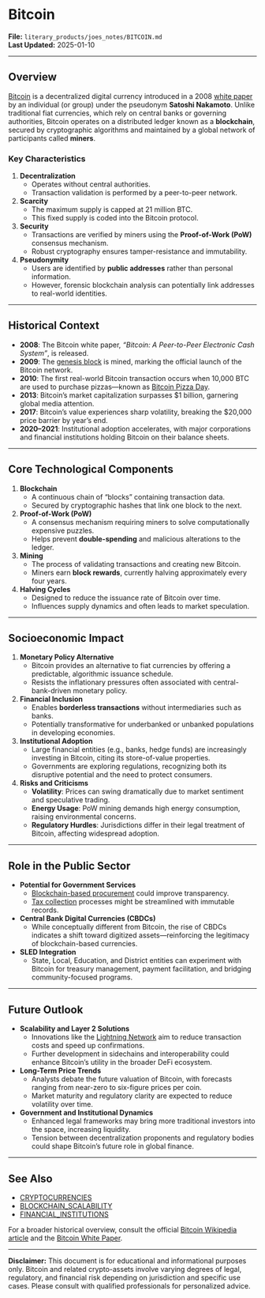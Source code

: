 # Bitcoin

**File:** `literary_products/joes_notes/BITCOIN.md`\
**Last Updated:** 2025-01-10

***

## Overview

[Bitcoin](https://en.wikipedia.org/wiki/Bitcoin) is a decentralized digital currency introduced in a 2008 [white paper](https://bitcoin.org/bitcoin.pdf) by an individual (or group) under the pseudonym **Satoshi Nakamoto**. Unlike traditional fiat currencies, which rely on central banks or governing authorities, Bitcoin operates on a distributed ledger known as a **blockchain**, secured by cryptographic algorithms and maintained by a global network of participants called **miners**.

### Key Characteristics

1. **Decentralization**
   * Operates without central authorities.
   * Transaction validation is performed by a peer-to-peer network.
2. **Scarcity**
   * The maximum supply is capped at 21 million BTC.
   * This fixed supply is coded into the Bitcoin protocol.
3. **Security**
   * Transactions are verified by miners using the **Proof-of-Work (PoW)** consensus mechanism.
   * Robust cryptography ensures tamper-resistance and immutability.
4. **Pseudonymity**
   * Users are identified by **public addresses** rather than personal information.
   * However, forensic blockchain analysis can potentially link addresses to real-world identities.

***

## Historical Context

* **2008**: The Bitcoin white paper, _“Bitcoin: A Peer-to-Peer Electronic Cash System”_, is released.
* **2009**: The [genesis block](IMPORTANT_DATES_IN_BITCOIN_HISTORY.md#genesis-block) is mined, marking the official launch of the Bitcoin network.
* **2010**: The first real-world Bitcoin transaction occurs when 10,000 BTC are used to purchase pizzas—known as [Bitcoin Pizza Day](IMPORTANT_DATES_IN_BITCOIN_HISTORY.md#bitcoin-pizza-day).
* **2013**: Bitcoin’s market capitalization surpasses $1 billion, garnering global media attention.
* **2017**: Bitcoin’s value experiences sharp volatility, breaking the $20,000 price barrier by year’s end.
* **2020–2021**: Institutional adoption accelerates, with major corporations and financial institutions holding Bitcoin on their balance sheets.

***

## Core Technological Components

1. **Blockchain**
   * A continuous chain of “blocks” containing transaction data.
   * Secured by cryptographic hashes that link one block to the next.
2. **Proof-of-Work (PoW)**
   * A consensus mechanism requiring miners to solve computationally expensive puzzles.
   * Helps prevent **double-spending** and malicious alterations to the ledger.
3. **Mining**
   * The process of validating transactions and creating new Bitcoin.
   * Miners earn **block rewards**, currently halving approximately every four years.
4. **Halving Cycles**
   * Designed to reduce the issuance rate of Bitcoin over time.
   * Influences supply dynamics and often leads to market speculation.

***

## Socioeconomic Impact

1. **Monetary Policy Alternative**
   * Bitcoin provides an alternative to fiat currencies by offering a predictable, algorithmic issuance schedule.
   * Resists the inflationary pressures often associated with central-bank-driven monetary policy.
2. **Financial Inclusion**
   * Enables **borderless transactions** without intermediaries such as banks.
   * Potentially transformative for underbanked or unbanked populations in developing economies.
3. **Institutional Adoption**
   * Large financial entities (e.g., banks, hedge funds) are increasingly investing in Bitcoin, citing its store-of-value properties.
   * Governments are exploring regulations, recognizing both its disruptive potential and the need to protect consumers.
4. **Risks and Criticisms**
   * **Volatility**: Prices can swing dramatically due to market sentiment and speculative trading.
   * **Energy Usage**: PoW mining demands high energy consumption, raising environmental concerns.
   * **Regulatory Hurdles**: Jurisdictions differ in their legal treatment of Bitcoin, affecting widespread adoption.

***

## Role in the Public Sector

* **Potential for Government Services**
  * [Blockchain-based procurement](PUBLIC_SERVICES.md#blockchain-based-procurement) could improve transparency.
  * [Tax collection](../AI/GOVERNANCE_MODELS.md#tax-collection-reform) processes might be streamlined with immutable records.
* **Central Bank Digital Currencies (CBDCs)**
  * While conceptually different from Bitcoin, the rise of CBDCs indicates a shift toward digitized assets—reinforcing the legitimacy of blockchain-based currencies.
* **SLED Integration**
  * State, Local, Education, and District entities can experiment with Bitcoin for treasury management, payment facilitation, and bridging community-focused programs.

***

## Future Outlook

* **Scalability and Layer 2 Solutions**
  * Innovations like the [Lightning Network](../../../literary_products/joes_notes/BLOCKCHAIN_SCALABILITY.md#lightning-network) aim to reduce transaction costs and speed up confirmations.
  * Further development in sidechains and interoperability could enhance Bitcoin’s utility in the broader DeFi ecosystem.
* **Long-Term Price Trends**
  * Analysts debate the future valuation of Bitcoin, with forecasts ranging from near-zero to six-figure prices per coin.
  * Market maturity and regulatory clarity are expected to reduce volatility over time.
* **Government and Institutional Dynamics**
  * Enhanced legal frameworks may bring more traditional investors into the space, increasing liquidity.
  * Tension between decentralization proponents and regulatory bodies could shape Bitcoin’s future role in global finance.

***

## See Also

* [CRYPTOCURRENCIES](../CRYPTO/CRYPTOCURRENCIES.md)
* [BLOCKCHAIN\_SCALABILITY](../../../literary_products/joes_notes/BLOCKCHAIN_SCALABILITY.md)
* [FINANCIAL\_INSTITUTIONS](../STRATEGY/FINANCIAL_INSTITUTIONS.md)

For a broader historical overview, consult the official [Bitcoin Wikipedia article](https://en.wikipedia.org/wiki/Bitcoin) and the [Bitcoin White Paper](https://bitcoin.org/bitcoin.pdf).

***

**Disclaimer:** This document is for educational and informational purposes only. Bitcoin and related crypto-assets involve varying degrees of legal, regulatory, and financial risk depending on jurisdiction and specific use cases. Please consult with qualified professionals for personalized advice.
